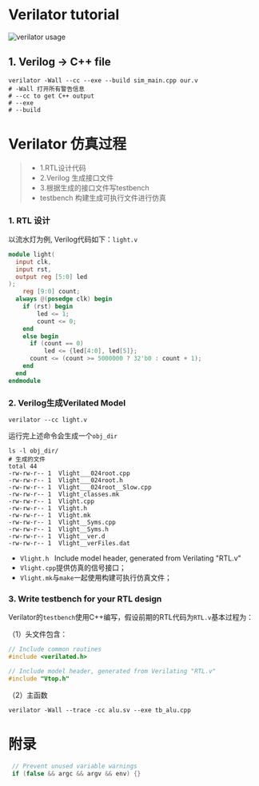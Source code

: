 # Verilator tutorial

![verilator usage](/home/ypwang/learning_doc/image/verilator_usage_400x200-min.png)

## 1. Verilog  -> C++ file

```shell
verilator -Wall --cc --exe --build sim_main.cpp our.v
# -Wall 打开所有警告信息
# --cc to get C++ output
# --exe 
# --build 
```





# Verilator 仿真过程

> - 1.RTL设计代码
> - 2.Verilog 生成接口文件
> - 3.根据生成的接口文件写testbench
> - testbench 构建生成可执行文件进行仿真

### 1. RTL 设计

以流水灯为例, Verilog代码如下：`light.v` 

```verilog
module light(
  input clk,
  input rst,
  output reg [5:0] led
);
    reg [9:0] count;
  always @(posedge clk) begin
    if (rst) begin 
        led <= 1; 
        count <= 0; 
    end
    else begin
      if (count == 0) 
          led <= {led[4:0], led[5]};
      count <= (count >= 5000000 ? 32'b0 : count + 1);
    end
  end
endmodule
```



### 2. Verilog生成Verilated Model

```shell
verilator --cc light.v
```

运行完上述命令会生成一个`obj_dir`

```shell
ls -l obj_dir/
# 生成的文件
total 44
-rw-rw-r-- 1  Vlight___024root.cpp
-rw-rw-r-- 1  Vlight___024root.h
-rw-rw-r-- 1  Vlight___024root__Slow.cpp
-rw-rw-r-- 1  Vlight_classes.mk
-rw-rw-r-- 1  Vlight.cpp
-rw-rw-r-- 1  Vlight.h
-rw-rw-r-- 1  Vlight.mk
-rw-rw-r-- 1  Vlight__Syms.cpp
-rw-rw-r-- 1  Vlight__Syms.h
-rw-rw-r-- 1  Vlight__ver.d
-rw-rw-r-- 1  Vlight__verFiles.dat
```

- `Vlight.h ` Include model header, generated from Verilating "RTL.v"
- `Vlight.cpp`提供仿真的信号接口；
- `Vlight.mk`与`make`一起使用构建可执行仿真文件；



### 3. Write testbench for your RTL design

Verilator的`testbench`使用C++编写，假设前期的RTL代码为`RTL.v`基本过程为：

（1）头文件包含：

```C++
// Include common routines
#include <verilated.h>   

// Include model header, generated from Verilating "RTL.v"
#include "Vtop.h"
```

（2）主函数



`verilator -Wall --trace -cc alu.sv --exe tb_alu.cpp`













# 附录

```C++
 // Prevent unused variable warnings 
 if (false && argc && argv && env) {}
```







